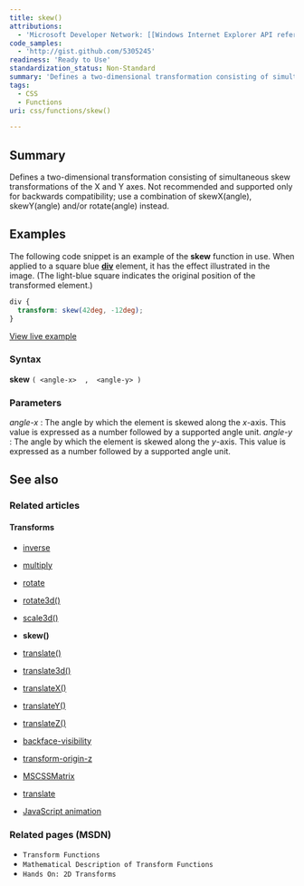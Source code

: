 ```yaml
---
title: skew()
attributions:
  - 'Microsoft Developer Network: [[Windows Internet Explorer API reference](http://msdn.microsoft.com/en-us/library/ie/hh828809%28v=vs.85%29.aspx) Article]'
code_samples:
  - 'http://gist.github.com/5305245'
readiness: 'Ready to Use'
standardization_status: Non-Standard
summary: 'Defines a two-dimensional transformation consisting of simultaneous skew transformations of the X and Y axes.  Not recommended and supported only for backwards compatibility; use a combination of skewX(angle), skewY(angle) and/or rotate(angle) instead.'
tags:
  - CSS
  - Functions
uri: css/functions/skew()

---
```

## <span>Summary</span>

Defines a two-dimensional transformation consisting of simultaneous skew transformations of the X and Y axes. Not recommended and supported only for backwards compatibility; use a combination of skewX(angle), skewY(angle) and/or rotate(angle) instead.

## <span>Examples</span>

The following code snippet is an example of the **skew** function in use. When applied to a square blue [**div**](/html/elements/div) element, it has the effect illustrated in the image. (The light-blue square indicates the original position of the transformed element.)

``` css
div {
  transform: skew(42deg, -12deg);
}
```

[View live example](http://code.webplatform.org/gist/5305245)

### <span>Syntax</span>

**skew** `( <angle-x>  ,  <angle-y> )`

### <span>Parameters</span>

*angle-x*
:   The angle by which the element is skewed along the *x*-axis. This value is expressed as a number followed by a supported angle unit.
*angle-y*
:   The angle by which the element is skewed along the *y*-axis. This value is expressed as a number followed by a supported angle unit.

## <span>See also</span>

### <span>Related articles</span>

#### <span>Transforms</span>

-   [inverse](/css/cssom/MSCSSMatrix/methods/inverse)

-   [multiply](/css/cssom/MSCSSMatrix/methods/multiply)

-   [rotate](/css/cssom/MSCSSMatrix/methods/rotate)

-   [rotate3d()](/css/functions/rotate3d())

-   [scale3d()](/css/functions/scale3d())

-   **skew()**

-   [translate()](/css/functions/translate())

-   [translate3d()](/css/functions/translate3d())

-   [translateX()](/css/functions/translateX())

-   [translateY()](/css/functions/translateY())

-   [translateZ()](/css/functions/translateZ())

-   [backface-visibility](/css/properties/backface-visibility)

-   [transform-origin-z](/css/properties/transform-origin-z)

-   [MSCSSMatrix](/css/transforms/MSCSSMatrix)

-   [translate](/css/transforms/MSCSSMatrix/translate)

-   [JavaScript animation](/tutorials/animation_in_javascript_2)

### <span>Related pages (MSDN)</span>

-   `Transform Functions`
-   `Mathematical Description of Transform Functions`
-   `Hands On: 2D Transforms`
